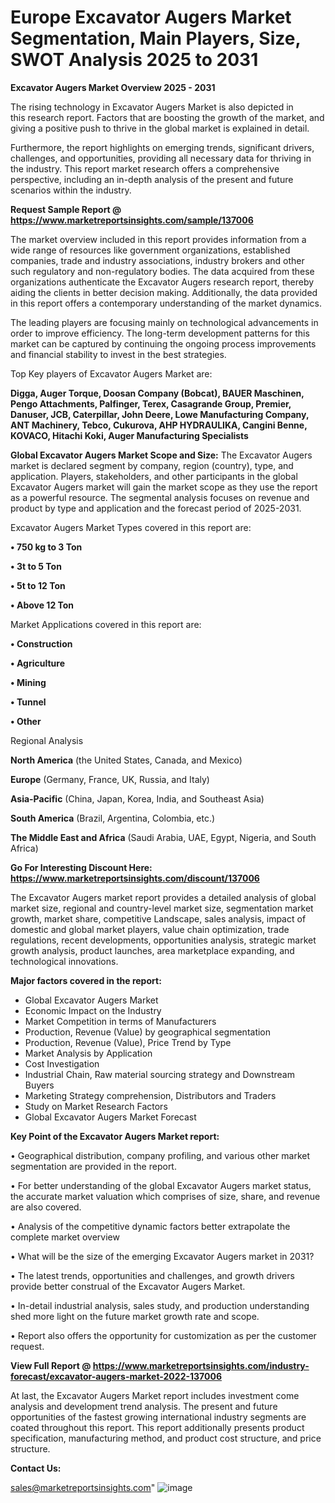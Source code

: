 # Europe Excavator Augers Market Segmentation, Main Players, Size, SWOT Analysis 2025 to 2031

<Strong> Excavator Augers Market Overview 2025 - 2031</strong>

The rising technology in Excavator Augers Market is also depicted in this research report. Factors that are boosting the growth of the market, and giving a positive push to thrive in the global market is explained in detail.

Furthermore, the report highlights on emerging trends, significant drivers, challenges, and opportunities, providing all necessary data for thriving in the industry. This report market research offers a comprehensive perspective, including an in-depth analysis of the present and future scenarios within the industry.

<strong>Request Sample Report @ <a href=https://www.marketreportsinsights.com/sample/137006>https://www.marketreportsinsights.com/sample/137006</a></strong>

The market overview included in this report provides information from a wide range of resources like government organizations, established companies, trade and industry associations, industry brokers and other such regulatory and non-regulatory bodies. The data acquired from these organizations authenticate the Excavator Augers research report, thereby aiding the clients in better decision making. Additionally, the data provided in this report offers a contemporary understanding of the market dynamics.

The leading players are focusing mainly on technological advancements in order to improve efficiency. The long-term development patterns for this market can be captured by continuing the ongoing process improvements and financial stability to invest in the best strategies.

Top Key players of Excavator Augers Market are:

<strong>Digga, Auger Torque, Doosan Company (Bobcat), BAUER Maschinen, Pengo Attachments, Palfinger, Terex, Casagrande Group, Premier, Danuser, JCB, Caterpillar, John Deere, Lowe Manufacturing Company, ANT Machinery, Tebco, Cukurova, AHP HYDRAULIKA, Cangini Benne, KOVACO, Hitachi Koki, Auger Manufacturing Specialists</strong>

<strong><b>Global Excavator Augers Market Scope and Size:</b></strong>
The Excavator Augers market is declared segment by company, region (country), type, and application. Players, stakeholders, and other participants in the global Excavator Augers market will gain the market scope as they use the report as a powerful resource. The segmental analysis focuses on revenue and product by type and application and the forecast period of 2025-2031.

Excavator Augers Market Types covered in this report are:

<strong>• 750 kg to 3 Ton

• 3t to 5 Ton

• 5t to 12 Ton

• Above 12 Ton</strong>

Market Applications covered in this report are:

<strong>• Construction

• Agriculture

• Mining

• Tunnel

• Other</strong> 

Regional Analysis

<strong>North America</strong> (the United States, Canada, and Mexico)

<strong>Europe</strong> (Germany, France, UK, Russia, and Italy)

<strong>Asia-Pacific</strong> (China, Japan, Korea, India, and Southeast Asia)

<strong>South America</strong> (Brazil, Argentina, Colombia, etc.)

<strong>The Middle East and Africa</strong> (Saudi Arabia, UAE, Egypt, Nigeria, and South Africa)

<strong>Go For Interesting Discount Here: <a href=https://www.marketreportsinsights.com/discount/137006>https://www.marketreportsinsights.com/discount/137006</a></strong>

The Excavator Augers market report provides a detailed analysis of global market size, regional and country-level market size, segmentation market growth, market share, competitive Landscape, sales analysis, impact of domestic and global market players, value chain optimization, trade regulations, recent developments, opportunities analysis, strategic market growth analysis, product launches, area marketplace expanding, and technological innovations.

<strong><b>Major factors covered in the report:</b></strong>
<ul>
  <li>Global Excavator Augers Market </li>
  <li>Economic Impact on the Industry</li>
  <li>Market Competition in terms of Manufacturers</li>
  <li>Production, Revenue (Value) by geographical segmentation</li>
  <li>Production, Revenue (Value), Price Trend by Type</li>
  <li>Market Analysis by Application</li>
  <li>Cost Investigation</li>
  <li>Industrial Chain, Raw material sourcing strategy and Downstream Buyers</li>
  <li>Marketing Strategy comprehension, Distributors and Traders</li>
  <li>Study on Market Research Factors</li>
  <li>Global Excavator Augers Market Forecast</li>
</ul>

<strong><b>Key Point of the Excavator Augers Market report:</b></strong>

• Geographical distribution, company profiling, and various other market segmentation are provided in the report.

• For better understanding of the global Excavator Augers market status, the accurate market valuation which comprises of size, share, and revenue are also covered.

• Analysis of the competitive dynamic factors better extrapolate the complete market overview

• What will be the size of the emerging Excavator Augers market in 2031?

• The latest trends, opportunities and challenges, and growth drivers provide better construal of the Excavator Augers Market.

• In-detail industrial analysis, sales study, and production understanding shed more light on the future market growth rate and scope.

• Report also offers the opportunity for customization as per the customer request.

<strong><b>View Full Report @ <a href=https://www.marketreportsinsights.com/industry-forecast/excavator-augers-market-2022-137006>https://www.marketreportsinsights.com/industry-forecast/excavator-augers-market-2022-137006</a></b></strong>


At last, the Excavator Augers Market report includes investment come analysis and development trend analysis. The present and future opportunities of the fastest growing international industry segments are coated throughout this report. This report additionally presents product specification, manufacturing method, and product cost structure, and price structure.

<strong>Contact Us:</strong>

sales@marketreportsinsights.com"
![image](https://github.com/user-attachments/assets/eaea11a3-ee3c-49ad-8736-9ef27163595f)
